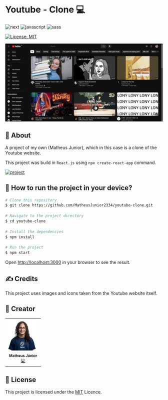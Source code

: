 [REACT__BADGE]: https://img.shields.io/badge/-ReactJs-000000?logo=react&logoColor=61DAFB&style=for-the-badge
[JAVASCRIPT__BADGE]: https://img.shields.io/badge/javascript-000000?style=for-the-badge&logo=javascript
[SASS__BADGE]: https://img.shields.io/badge/sass-000000?style=for-the-badge&logo=sass
[PROJECT__BADGE]: https://img.shields.io/badge/📱Visit_this_project-000?style=for-the-badge&logo=project
[PROJECT__URL]: https://youtube-clone-seven-gules.vercel.app/

# Youtube - Clone 💻

![next][REACT__BADGE]
![javascript][JAVASCRIPT__BADGE]
![sass][SASS__BADGE]

[![License: MIT](https://img.shields.io/badge/License-MIT-lightgrey.svg)](/LICENSE)  

[<img src="./public/ProjectImage.png" alt="Youtube Clone website" width="800px" />](./public/ProjectImage.png)

## 📌 About

A project of my own (Matheus Junior), which in this case is a clone of the Youtube website.

This project was build in `React.js` using `npx create-react-app` command.

[![project][PROJECT__BADGE]][PROJECT__URL]

## 🤔 How to run the project in your device?

```bash
# Clone this repository
$ git clone https://github.com/MatheusJunior2334/youtube-clone.git

# Navigate to the project directory
$ cd youtube-clone

# Install the dependencies
$ npm install

# Run the project
$ npm start
```

Open [http://localhost:3000](http://localhost:3000) in your browser to see the result.

## ✍ Credits

This project uses images and icons taken from the Youtube website itself.

## 🎨 Creator

<table>
  <tr>
    <td align="center">
      <a href="https://www.linkedin.com/in/matheus-júnior">
        <img src="./public/MatheusJuniorImage.png" width="100px" alt="Matheus Júnior picture"/><br>
        <sub>
          <b>Matheus Júnior</b>
          <br />
          <a href="#" title="Code">💻</a>
        </sub>
      </a>
    </td>
  </tr>
</table>

## 📝 License

This project is licensed under the [MIT](/LICENSE) Licence.